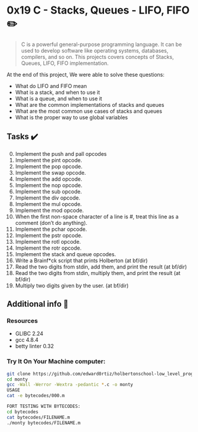 # 0x19 C - Stacks, Queues - LIFO, FIFO :pencil2:

> C is a powerful general-purpose programming language. It can be used to develop software like operating systems, databases, compilers, and so on. This projects covers concepts of Stacks, Queues, LIFO, FIFO implementation.

At the end of this project, We were able to solve these questions:
  
* What do LIFO and FIFO mean
* What is a stack, and when to use it
* What is a queue, and when to use it
* What are the common implementations of stacks and queues
* What are the most common use cases of stacks and queues
* What is the proper way to use global variables

## Tasks :heavy_check_mark:

0. Implement the push and pall opcodes
1. Implement the pint opcode.
2. Implement the pop opcode.
3. Implement the swap opcode.
4. Implement the add opcode.
5. Implement the nop opcode.
6. Implement the sub opcode.
7. Implement the div opcode.
8. Implement the mul opcode.
9. Implement the mod opcode.
10. When the first non-space character of a line is #, treat this line as a comment (don’t do anything).
11. Implement the pchar opcode.
12. Implement the pstr opcode.
13. Implement the rotl opcode.
14. Implement the rotr opcode.
15. Implement the stack and queue opcodes.
16. Write a Brainf*ck script that prints Holberton (at bf/dir)
17. Read the two digits from stdin, add them, and print the result (at bf/dir)
18. Read the two digits from stdin, multiply them, and print the result (at bf/dir)
19. Multiply two digits given by the user. (at bf/dir)



## Additional info :construction:
### Resources

- GLIBC 2.24
- gcc 4.8.4
- betty linter 0.32



### Try It On Your Machine computer:	
```bash
git clone https://github.com/edward0rtiz/holbertonschool-low_level_programming.git
cd monty
gcc -Wall -Werror -Wextra -pedantic *.c -o monty
USAGE
cat -e bytecodes/000.m

FORT TESTING WITH BYTECODES:
cd bytecodes
cat bytecodes/FILENAME.m
./monty bytecodes/FILENAME.m
```

